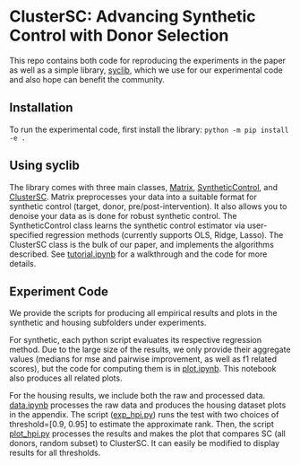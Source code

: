# ClusterSC: Advancing Synthetic Control with Donor Selection
This repo contains both code for reproducing the experiments in the paper as well as a simple library, [syclib](syclib), which we use for our experimental code and also hope can benefit the community.

## Installation
To run the experimental code, first install the library:
```python -m pip install -e .```

## Using syclib
The library comes with three main classes, [Matrix](syclib/matrix.py), [SyntheticControl](syclib/synthetic_control.py), and [ClusterSC](syclib/cluster/cluster_sc.py). Matrix preprocesses your data into a suitable format for synthetic control (target, donor, pre/post-intervention). It also allows you to denoise your data as is done for robust synthetic control. The SyntheticControl class learns the synthetic control estimator via user-specified regression methods (currently supports OLS, Ridge, Lasso). The ClusterSC class is the bulk of our paper, and implements the algorithms described. See [tutorial.ipynb](tutorial.ipynb) for a walkthrough and the code for more details.

## Experiment Code
We provide the scripts for producing all empirical results and plots in the synthetic and housing subfolders under experiments. 

For synthetic, each python script evaluates its respective regression method. Due to the large size of the results, we only provide their aggregate values (medians for mse and pairwise improvement, as well as f1 related scores), but the code for computing them is in [plot.ipynb](experiments/synthetic/plot.ipynb). This notebook also produces all related plots.

For the housing results, we include both the raw and processed data. [data.ipynb](experiments/housing/data.ipynb) processes the raw data and produces the housing dataset plots in the appendix. The script ([exp_hpi.py](experiments/housing/exp_hpi.py)) runs the test with two choices of threshold=[0.9, 0.95] to estimate the approximate rank. Then, the script [plot_hpi.py](experiments/housing/exp_hpi.py) processes the results and makes the plot that compares SC (all donors, random subset) to ClusterSC. It can easily be modified to display results for all thresholds.
